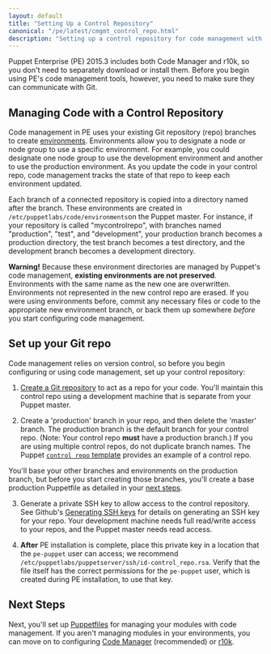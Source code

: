 ```yaml
---
layout: default
title: "Setting Up a Control Repository"
canonical: "/pe/latest/cmgmt_control_repo.html"
description: "Setting up a control repository for code management with Puppet Enterprise."
---
```


[repo]: ./cmgmt_control_repo.html
[puppetfile]: ./cmgmt_puppetfile.html
[code_mgr]: ./code_mgr.html
[r10k]: ./r10k.html
[code_mgr_config]: ./code_mgr_config.html
[code_mgr_custom]: ./code_mgr_custom.html
[code_mgr_webhook]: ./code_mgr_webhook.html
[scripts]: ./code_mgr_scripts.html
[r10k_config]: ./r10k_config.html
[r10k_custom]: ./r10k_custom.html
[r10k_run]: ./r10k_run.html
[r10k_ref]: ./r10k_ref.html
[upgrade]: ./code_mgr_upgrade.html
[filesync]: ./cmgmt_filesync.html


[param_git]: ./r10k_custom.html#gitsettings
[direnv]: /puppet/latest/reference/environments.html
[upgrade]: ./install_upgrading.html
[control_repo_template]: https://github.com/puppetlabs/control-repo
[environ_dir]: /puppet/latest/reference/environments_configuring.html
[answer_file]: ./install_automated.html

Puppet Enterprise (PE) 2015.3 includes both Code Manager and r10k, so you don't need to separately download or install them. Before you begin using PE's code management tools, however, you need to make sure they can communicate with Git.

## Managing Code with a Control Repository

Code management in PE uses your existing Git repository (repo) branches to create [environments][direnv]. Environments allow you to designate a node or node group to use a specific environment. For example, you could designate one node group to use the development environment and another to use the production environment. As you update the code in your control repo, code management tracks the state of that repo to keep each environment updated.

Each branch of a connected repository is copied into a directory named after the branch. These environments are created in `/etc/puppetlabs/code/environments`on the Puppet master. For instance, if your repository is called "mycontrolrepo", with branches named "production", "test", and "development", your production branch becomes a production directory, the test branch becomes a test directory, and the development branch becomes a development directory. 

**Warning!** Because these environment directories are managed by Puppet's code management, **existing environments are not preserved**. Environments with the same name as the new one are overwritten. Environments not represented in the new control repo are erased. If you were using environments before, commit any necessary files or code to the appropriate new environment branch, or back them up somewhere *before* you start configuring code management.

## Set up your Git repo

Code management relies on version control, so before you begin configuring or using code management, set up your control repository:

1. [Create a Git repository](http://git-scm.com/book/en/v2/Git-Basics-Getting-a-Git-Repository) to act as a repo for your code. You'll maintain this control repo using a development machine that is separate from your Puppet master.

2. Create a 'production' branch in your repo, and then delete the 'master' branch. The production branch is the default branch for your control repo. (Note: Your control repo **must** have a production branch.) If you are using multiple control repos, do not duplicate branch names. The Puppet [`control repo` template][control_repo_template] provides an example of a control repo.

  You'll base your other branches and environments on the production branch, but before you start creating those branches, you'll create a base production Puppetfile as detailed in your [next steps](#next-steps).

3. Generate a private SSH key to allow access to the control repository. See Github's [Generating SSH keys](https://help.github.com/articles/generating-ssh-keys/) for details on generating an SSH key for your repo. Your development machine needs full read/write access to your repos, and the Puppet master needs read access.

 4. **After** PE installation is complete, place this private key in a location that the `pe-puppet` user can access; we recommend `/etc/puppetlabs/puppetserver/ssh/id-control_repo.rsa`. Verify that the file itself has the correct permissions for the `pe-puppet` user, which is created during PE installation, to use that key.

## Next Steps

Next, you'll set up [Puppetfiles][puppetfile] for managing your modules with code management. If you aren't managing modules in your environments, you can move on to configuring [Code Manager][code_mgr] (recommended) or [r10k][r10k].

